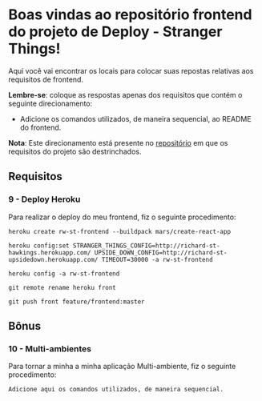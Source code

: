 # Boas vindas ao repositório frontend do projeto de Deploy - Stranger Things!

Aqui você vai encontrar os locais para colocar suas repostas relativas aos requisitos de frontend.

**Lembre-se**: coloque as respostas apenas dos requisitos que contém o seguinte direcionamento:

  - Adicione os comandos utilizados, de maneira sequencial, ao README do frontend.

**Nota**: Este direcionamento está presente no [repositório](https://github.com/tryber/sd-01-project-stranger-things) em que os requisitos do projeto são destrinchados.

## Requisitos

### 9 - Deploy Heroku

Para realizar o deploy do meu frontend, fiz o seguinte procedimento:

 `heroku create rw-st-frontend --buildpack mars/create-react-app`
 
 `heroku config:set STRANGER_THINGS_CONFIG=http://richard-st-hawkings.herokuapp.com/ UPSIDE_DOWN_CONFIG=http://richard-st-upsidedown.herokuapp.com/ TIMEOUT=30000 -a rw-st-frontend`
 
 `heroku config -a rw-st-frontend`
 
 `git remote rename heroku front`
 
 `git push front feature/frontend:master`
 
## Bônus

### 10 - Multi-ambientes

Para tornar a minha a minha aplicação Multi-ambiente, fiz o seguinte procedimento:

`Adicione aqui os comandos utilizados, de maneira sequencial.`
